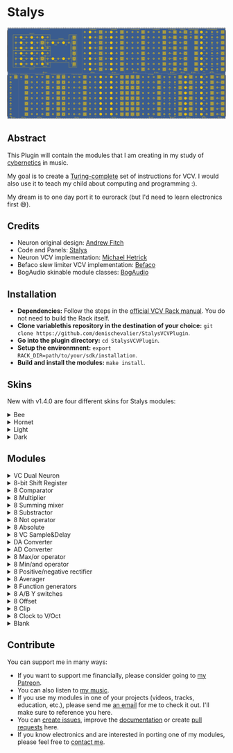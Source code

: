 # Stalys

![All Modules](/img/allmodules-hornet.png)

## Abstract

This Plugin will contain the modules that I am creating in my study of [cybernetics](https://en.m.wikipedia.org/wiki/Cybernetics) in music.

My goal is to create a [Turing-complete](https://en.m.wikipedia.org/wiki/Turing_completeness) set of instructions for VCV. I would also use it to teach my child about computing and programming :).

My dream is to one day port it to eurorack (but I'd need to learn electronics first 😅).

## Credits

- Neuron original design: [Andrew Fitch](https://www.nonlinearcircuits.com/)
- Code and Panels: [Stalys](https://linktr.ee/stalysmusic)
- Neuron VCV implementation: [Michael Hetrick](https://mhetrick.com/)
- Befaco slew limiter VCV implementation: [Befaco](https://github.com/VCVRack/Befaco)
- BogAudio skinable module classes: [BogAudio](https://github.com/bogaudio/BogaudioModules)

## Installation

- **Dependencies:** Follow the steps in the [official VCV Rack manual](https://vcvrack.com/manual/Building#setting-up-your-development-environment). You do not need to build the Rack itself.
- **Clone  variablethis repository in the destination of your choice:** `git clone https://github.com/denischevalier/StalysVCVPlugin`.
- **Go into the plugin directory:** `cd StalysVCVPlugin`.
- **Setup the environmnent:** `export RACK_DIR=path/to/your/sdk/installation`.
- **Build and install the modules:** `make install`.

## Skins

New with v1.4.0 are four different skins for Stalys modules:

<details><summary>Bee</summary>

![All Modules](/img/allmodules-bee.png)

</details>

<details><summary>Hornet</summary>

![All Modules](/img/allmodules-hornet.png)

</details>

<details><summary>Light</summary>

![All Modules](/img/allmodules-light.png)

</details>

<details><summary>Dark</summary>

![All Modules](/img/allmodules-dark.png)

</details>

## Modules

<details><summary>VC Dual Neuron</summary>

![VC Dual Neuron](/img/vcdualneuron.png)

This module is heavily inspired by [Nonlinear Circuits](https://www.nonlinearcircuits.com/) [Double Neuron](https://github.com/mhetrick/nonlinearcircuits) module.

The module is divided in three parts. On the left are two VC Neurons circuits, and on the right the original Combiner circuit.

Each Neuron is comprised of three lanes: One input, that is multiplied (four-quadrant multiplier). After multiplication, a VC offset is applied. The three inputs are summed and run into a half-wave rectifier and comparator. The comparator's bipolar output is summed with the rectified signal. SENSE adds a positive DC signal to the mix, while RESPONSE affects the magnitude of the comparator's output.

The Combiner circuit consists of two lanes (with four-quadrant multiplication and vc offset), normalized to each Neuron's output. The output of the two lanes runs into several logic modules:

- A Difference Rectifier (DIFFRECT), which is another creative mixer: the two lanes are summed. Then the negative mix is substracted from the positive mix. If the result is positive, it goes out the DIFFRECT+ output, otherwise it goes out the DIFFRECT- output.
- A MAX circuit which outputs the max value out of the two lanes.
- A SUM output which adds the two lanes.
- A DIFF output which substracts the bottom lane from the top lane.
- A MIN circuit which outputs the min value out of the two lanes.

This might seem overwhelming, but just experiment: feed it with LFOs, envelopes, sequences, oscillators or even itself and watch the complex waveforms it generates. You can use just some parts of it and it becomes a mixer/ring-modulator/waveshapper/logic module.

</details>

<details><summary>8-bit Shift Register</summary>

![ASR](/img/asr.png)

This module is an 8 step shift register: At each incoming CLOCK trigger, all output voltages are shifted down one position and the value of IN is sampled into the first output.

Typical use would be to generate canon melodies.

</details>

<details><summary>8 Comparator</summary>

![8 Comparator](/img/comparator.png)

This module is what its name indicates: 8 VC comparators: It outputs a gate whenever the input signal is superior to the value signal (defaults to 0).

Plug two different LFOs to see complex rhythms emerge.

</details>

<details><summary>8 Multiplier</summary>

![8 Multiplier](/img/multiplier.png)

This module is 8 four quadrant multipliers or ring-modulators (with attenuversion of the Carrier). A 5V voltage is normaled to the Carrier input. The Carrier knob goes from -2 to 2. Between -1 and 1, it will act like a normal four-quadrant. Outside those limits, the signal will be amplified up to ~2 times the original amplitude. This allows it to act as a gain stage before a distortion like our **8 Clip** module.

If no cable is plugged into an output, it is summed to the next outputs.

</details>

<details><summary>8 Summing mixer</summary>

![8 Sum](/img/sum.png)

This module is 8 three inputs unity mixer.

If no cable is plugged into an output, it is summed to the next outputs.

</details>

<details><summary>8 Substractor</summary>

![8 Diff](/img/diff.png)

This module is 8 three inputs difference computer.

</details>

<details><summary>8 Not operator</summary>

![8 Not](/img/not.png)

This module is 8 boolean Not operators: they invert the gates they receive as inputs.

</details>

<details><summary>8 Absolute</summary>

![8 Abs](/img/abs.png)

This modules inverses the negative portion of any input voltage.

</details>

<details><summary>8 VC Sample&Delay</summary>

![8 VC Sample&Delay](/img/vcsampleanddelay.png)

This module is 8 sample and hold with a twist: it will only take gate into account every STEP pulses.

This can serve for counterpoint melody generation, VC clock division, or any usual Sample&Hold usages.

</details>

<details><summary>DA Converter</summary>

![DAC](/img/dac.png)

This modules is an 8 bit bipolar digital to analog converter. It converts input triggers and gates into bipolar CV.

One example of use for it is in a Rungler context: Connect it's output to the frequency of a VCO, the inverted output to the frequency of another VCO. Send the output of VCO 1 to the Analog Shift Register, then the outs of the ASR to the DAC, and use the square out of the second VCO as clock for the ASR: You've got a pseudo-random melody generator.

</details>

<details><summary>AD Converter</summary>

![ADC](/img/adc.png)

This modules is an 8 bit bipolar analog to digital converter. It converts input signal into 8 gates. Gates 1-7 represent the number 1 to 127, where as the 8th is the sign of the signal.

Pair it with DAC and invert or mute some gates to get a pretty gnarly bitcrusher/distortion/waveshaper. Or pass any signal to it to generate interesting rhythms.

</details>

<details><summary>8 Max/or operator</summary>

![8 Max](/img/max.png)

This module is 8 times three input MAX operator logic module (ie. Analog OR). Inputs are normalized to -10 volts to permit to not use all. If an output is not plugged, its value is maxed with the next row, thus allowing up to a 24 inputs max computation.

</details>

<details><summary>8 Min/and operator</summary>

![8 Min](/img/min.png)

This module is 8 times three input MIN operator logic module (ie. Analog AND). Inputs are normalized to 10 volts to permit to not use all. If an output is not plugged, its value is minimized with the next row, thus allowing up to a 24 inputs min computation.

</details>

<details><summary>8 Positive/negative rectifier</summary>

![8 Positive/Negative Rectifier](/img/posnegrectifier.png)

This module is 8 rectifiers that output the positive portion of a signal to the **+** output, and the negative to the **-** output.

This can serve to apply different treatment to each half of a waveform or as a distortion effect.

</details>

<details><summary>8 Averager</summary>

![8 Avg](/img/avg.png)

This module is an octal three-inputs averager: It computes the average of its connected inputs. If an output is not connected, it will compute add the corresponding inputs to the average of the following output, thus permitting averaging of up to 24 inputs.

</details>

<details><summary>8 Function generators</summary>

![8 Function](/img/function.png)

This module is 8 function generators. Each row takes (from left to right) one trigger input, one signal input, one rise CV and param, one fall CV and param. It then outputs the slew processed signal, a gate during rising phase, a gate during falling phase and an End-Of-Cycle gate. Note that EOC is up when no cycle (as on a Serge DUSG), to permit feedback.

This module is a jack of all trades. Amongst its various use-cases, here are the main ones:

* AD envelope generator
* LFO
* VCO
* Gate Sequencer
* Rudimentary low-pass gate
* Filter
* Clock generator
* Slew limiter

Inspired by [Befaco Slew Limiter](https://github.com/VCVRack/Befaco/blob/v1/src/SlewLimiter.cpp).

</details>

<details><summary>8 A/B Y switches</summary>

![8 A/B Y](/img/aby.png)

This module is an octal 2-in 1-out switch, eg A/B Y switch.

It can be used to switch between chorus and verse sequences for instance.

</details>

<details><summary>8 Offset</summary>

![8 Offset](/img/offset.png)

This module is an octal offset module, generating voltages from -10 to 10V.

</details>

<details><summary>8 Clip</summary>

![8 Clip](/img/clip.png)

This module is an octal soft-clipping distortion.

Negative ratio will hard clip the signal. Positive ratio will soft clip the signal. Extreme values will fold the signal.

</details>

<details><summary>8 Clock to V/Oct</summary>

![8 C2V/O](img/ctv.png)

This modules transforms a clock input into a Volt/Octave output. Base frequency (0) is 2 hertz.

Use this module to sync LFOs to a clock.

Note that this modules needs at least two clock ticks to accurately compute the frequency. Thus, low BPM clocks will take some time before being accurately converted.

</details>

<details><summary>Blank</summary>

![Blank](img/blank.png)

This is just your regular 24hp blank panel, themable.

</details>

## Contribute

You can support me in many ways:

* If you want to support me financially, please consider going to [my Patreon](https://www.patreon.com/stalysmusic).
* You can also listen to [my music](https://linktr.ee/stalysmusic).
* If you use my modules in one of your projects (videos, tracks, education, etc.), please send me [an email](mailto:stalysmusic+vcv@gmail.com) for me to check it out. I'll make sure to reference you here.
* You can [create issues](https://github.com/denischevalier/StalysVCVPlugin/issues), improve the [documentation](https://github.com/denischevalier/StalysVCVPlugin/wiki) or create [pull requests](https://github.com/denischevalier/StalysVCVPlugin/pulls) here.
* If you know electronics and are interested in porting one of my modules, please feel free to [contact me](mailto:stalysmusic+vcv@gmail.com).
